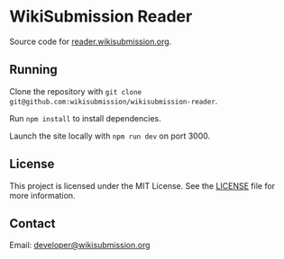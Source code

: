 # WikiSubmission Reader

Source code for [reader.wikisubmission.org](https://reader.wikisubmission.org).

## Running

Clone the repository with `git clone git@github.com:wikisubmission/wikisubmission-reader`.

Run `npm install` to install dependencies.

Launch the site locally with `npm run dev` on port 3000.

## License

This project is licensed under the MIT License. See the [LICENSE](LICENSE.md) file for more information.

## Contact

Email: developer@wikisubmission.org
